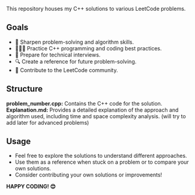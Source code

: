 This repository houses my C++ solutions to various LeetCode problems.

## Goals

- 🧠 Sharpen problem-solving and algorithm skills.
- 👨🏽‍💻 Practice C++ programming and coding best practices.
- 🤖 Prepare for technical interviews.
- 🔍 Create a reference for future problem-solving.
- 🦾 Contribute to the LeetCode community.

## Structure

**problem_number.cpp:** Contains the C++ code for the solution.  
**Explanation.md:** Provides a detailed explanation of the approach and algorithm used, including time and space complexity analysis. (will try to add later for advanced problems)

## Usage

- Feel free to explore the solutions to understand different approaches.
- Use them as a reference when stuck on a problem or to compare your own solutions.
- Consider contributing your own solutions or improvements!

**HAPPY CODING! 😊**
